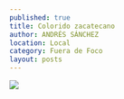 ```yaml
---
published: true
title: Colorido zacatecano
author: ANDRÉS SÁNCHEZ
location: Local
category: Fuera de Foco
layout: posts
---
```


![](http://i.imgur.com/wJin7cAm.jpg)

